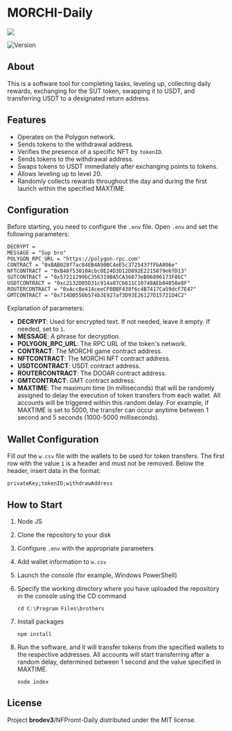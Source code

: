# MORCHI-Daily
 
<p>
      <img src="https://i.ibb.co/3sHQCSp/av.jpg" >
</p>

<p >
   <img src="https://img.shields.io/badge/build-v_1.0-brightgreen?label=Version" alt="Version">
</p>


## About

This is a software tool for completing tasks, leveling up, collecting daily rewards, exchanging for the SUT token, swapping it to USDT, and transferring USDT to a designated return address.


## Features
- Operates on the Polygon network.
- Sends tokens to the withdrawal address.
- Verifies the presence of a specific NFT by ```tokenID```.
- Sends tokens to the withdrawal address.
- Swaps tokens to USDT immediately after exchanging points to tokens.
- Allows leveling up to level 20.
- Randomly collects rewards throughout the day and during the first launch within the specified MAXTIME.

 ## Configuration
 Before starting, you need to configure the ```.env``` file. Open ```.env``` and set the following parameters:
 
    
    DECRYPT = 
    MESSAGE = "Sup bro"
    POLYGON_RPC_URL = "https://polygon-rpc.com"
    CONTRACT = "0xBAB028f7ac84EB4A90BC4eE5c3725437fFbA806e"
    NFTCONTRACT = "0xB48f53010Acbc0E24D3D12D892E2215879e6fD13"
    SUTCONTRACT = "0x57211299bC356319BA5CA36873eB06896173F8bC"
    USDTCONTRACT = "0xc2132D05D31c914a87C6611C10748AEb04B58e8F"
    ROUTERCONTRACT = "0xAcc8e414ceeCF0BBF438f6c4B7417Ca59dcF7E47"
    GMTCONTRACT = "0x714DB550b574b3E927af3D93E26127D15721D4C2"

    
Explanation of parameters:
- **DECRYPT**: Used for encrypted text. If not needed, leave it empty. If needed, set to ```1```.
- **MESSAGE**: A phrase for decryption.
- **POLYGON_RPC_URL**: The RPC URL of the token's network.
- **CONTRACT**: The MORCHI game contract address.
- **NFTCONTRACT**: The MORCHI NFT contract address.
- **USDTCONTRACT**: USDT contract address.
- **ROUTERCONTRACT**: The DOOAR contract address.
- **GMTCONTRACT**: GMT contract address.
- **MAXTIME**: The maximum time (in milliseconds) that will be randomly assigned to delay the execution of token transfers from each wallet. All accounts will be triggered within this random delay. For example, if MAXTIME is set to 5000, the transfer can occur anytime between 1 second and 5 seconds (1000-5000 milliseconds).

 ## Wallet Configuration
Fill out the ```w.csv``` file with the wallets to be used for token transfers. The first row with the value ```1``` is a header and must not be removed. Below the header, insert data in the format:

    privateKey;tokenID;withdrawAddress

 ## How to Start

1. Node JS
2. Clone the repository to your disk
3. Configure ```.env``` with the appropriate parameters
4. Add wallet information to ```w.csv```
5. Launch the console (for example, Windows PowerShell)
6. Specify the working directory where you have uploaded the repository in the console using the CD command
    ```
    cd C:\Program Files\brothers
    ```
7. Install packages
   
    ```
    npm install
    ```
8. Run the software, and it will transfer tokens from the specified wallets to the respective addresses. All accounts will start transferring after a random delay, determined between 1 second and the value specified in MAXTIME.
    ```
    node index
    ```





## License

Project **brodev3**/NFPromt-Daily distributed under the MIT license.
